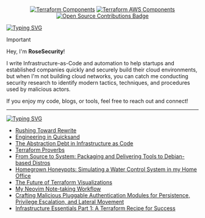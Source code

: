 <p align="center">
  <a href="https://github.com/cloudposse-terraform-components" title="Terraform Components"><img src="https://img.shields.io/badge/Terraform_Components-5C4EE6.svg?style=for-the-badge" alt="Terraform Components"></a>
  <a href="https://rosesecurity.dev/" title="Development Blog"><img
src="https://img.shields.io/badge/Development_Blog-1d1d1d.svg?style=for-the-badge" alt="Terraform AWS Components"></a>
  <a href="https://github.com/cloudposse" title="Open Source Contributions">
  <img 
    src="https://img.shields.io/badge/Open_Source_Contributions-5C4EE6.svg?style=for-the-badge" 
    alt="Open Source Contributions Badge">
</a>
</p>

[![Typing SVG](https://readme-typing-svg.demolab.com?font=IBM+Plex+Mono&weight=500&size=30&duration=6000&pause=1000&color=F7F7F7&width=435&lines=About+Me%3A)](https://git.io/typing-svg)

> [!IMPORTANT]
> Hey, I'm **RoseSecurity**!
>
> I write Infrastructure-as-Code and automation to help startups and established companies quickly and securely build their cloud environments, but when I'm not building cloud networks, you can catch me conducting security research to identify modern tactics, techniques, and procedures used by malicious actors.
> 
> If you enjoy my code, blogs, or tools, feel free to reach out and connect!

---

[![Typing SVG](https://readme-typing-svg.demolab.com?font=IBM+Plex+Mono&weight=500&size=30&duration=6000&pause=1000&color=F7F7F7&width=435&lines=Development+Blog%3A)](https://git.io/typing-svg)

<!-- BLOG-POST-LIST:START -->
- [Rushing Toward Rewrite](https://rosesecurity.dev/blog/2025/03/26/rushing-toward-rewrite)
- [Engineering in Quicksand](https://rosesecurity.dev/blog/2025/03/12/engineering-in-quicksand)
- [The Abstraction Debt in Infrastructure as Code](https://rosesecurity.dev/blog/2025/03/06/the-abstraction-debt-in-iac)
- [Terraform Proverbs](https://rosesecurity.dev/blog/2024/11/24/terraform-proverbs)
- [From Source to System: Packaging and Delivering Tools to Debian-based Distros](https://rosesecurity.dev/blog/2024/09/15/from-source-to-system-on-debian)
- [Homegrown Honeypots: Simulating a Water Control System in my Home Office](https://rosesecurity.dev/blog/2024/08/28/homegrown-honeypots)
- [The Future of Terraform Visualizations](https://rosesecurity.dev/blog/2024/07/29/the-future-of-terraform-visualizations)
- [My Neovim Note-taking Workflow](https://rosesecurity.dev/blog/2024/07/26/my-vim-note-taking-workflow)
- [Crafting Malicious Pluggable Authentication Modules for Persistence, Privilege Escalation, and Lateral Movement](https://rosesecurity.dev/blog/2024/07/25/crafting-malicious-pluggable-authentication-modules)
- [Infrastructure Essentials Part 1: A Terraform Recipe for Success](https://rosesecurity.dev/blog/2024/06/28/infrastructure-essentials-part-1)
<!-- BLOG-POST-LIST:END -->
